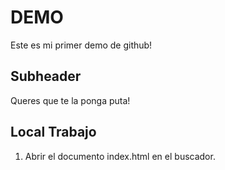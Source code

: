 # DEMO

Este es mi primer demo de github!

## Subheader

Queres que te la ponga puta!

## Local Trabajo

1. Abrir el documento index.html en el buscador.